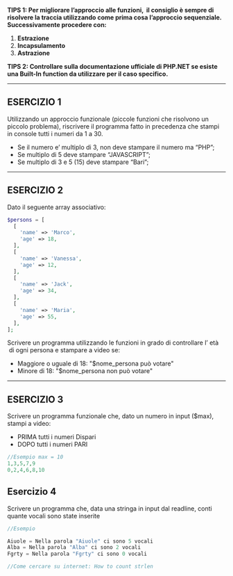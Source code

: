 **TIPS 1: Per migliorare l’approccio alle funzioni,  il consiglio è sempre di risolvere la traccia utilizzando come prima cosa l’approccio sequenziale. Successivamente procedere con:**

1. **Estrazione**
2. **Incapsulamento**
3. **Astrazione**

**TIPS 2: Controllare sulla documentazione ufficiale di PHP.NET se esiste una Built-In function da utilizzare per il caso specifico.**

---

## **ESERCIZIO 1**

Utilizzando un approccio funzionale (piccole funzioni che risolvono un piccolo problema), riscrivere il programma fatto in precedenza che stampi in console tutti i numeri da 1 a 30.

- Se il numero e’ multiplo di 3, non deve stampare il numero ma “PHP”;
- Se multiplo di 5 deve stampare “JAVASCRIPT”;
- Se multiplo di 3 e 5 (15) deve stampare “Bari”;

---

## **ESERCIZIO 2**

Dato il seguente array associativo:

```php
$persons = [
  [
    'name' => 'Marco',
    'age' => 18,
  ],
  [
    'name' => 'Vanessa',
    'age' => 12,
  ],
  [
    'name' => 'Jack',
    'age' => 34,
  ],
  [
    'name' => 'Maria',
    'age' => 55,
  ],
];
```

Scrivere un programma utilizzando le funzioni in grado di controllare l’ età  di ogni persona e stampare a video se:

- Maggiore o uguale di 18: "$nome_persona può votare"
- Minore di 18: "$nome_persona non può votare"

---

## **ESERCIZIO 3**

Scrivere un programma funzionale che, dato un numero in input ($max), stampi a video:

- PRIMA tutti i numeri Dispari
- DOPO tutti i numeri PARI

```php
//Esempio max = 10
1,3,5,7,9
0,2,4,6,8,10
```

## Esercizio 4

Scrivere un programma che, data una stringa in input dal readline, conti quante vocali sono state inserite

```php
//Esempio

Aiuole = Nella parola "Aiuole" ci sono 5 vocali 
Alba = Nella parola "Alba" ci sono 2 vocali 
Fgrty = Nella parola "Fgrty" ci sono 0 vocali

//Come cercare su internet: How to count strlen
```
